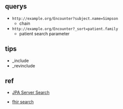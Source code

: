 
## querys
+ `http://example.org/Encounter?subject.name=Simpson`
    + chain
+ `http://example.org/Encounter?_sort=patient.family`
    + patient search parameter
## tips
+ _include
+ _revinclude


## ref
+ [JPA Server Search](https://hapifhir.io/hapi-fhir/docs/server_jpa/search.html)

+ [fhir search](https://hl7.org/fhir/search.html)